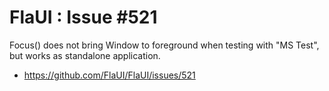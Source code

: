 # FlaUI : Issue #521

Focus() does not bring Window to foreground when testing with "MS Test", but works as standalone application.

- https://github.com/FlaUI/FlaUI/issues/521
